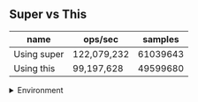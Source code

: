 ## Super vs This

|name|ops/sec|samples|
|-|-|-|
|Using super|122,079,232|61039643|
|Using this|99,197,628|49599680|


<details>
<summary>Environment</summary>

* __Machine:__ linux x64 | 4 vCPUs | 7.6GB Mem
* __Run:__ Tue Oct 29 2024 20:08:30 GMT+0000 (Coordinated Universal Time)
* __Node:__ `v20.18.0`
</details>

<!--
{"environment":{"platform":"linux","arch":"x64","cpus":4,"totalMemory":7.597877502441406},"benchmarks":[{"name":"Using super","opsSec":122079232.52929614,"samples":61039643},{"name":"Using this","opsSec":99197628.20780674,"samples":49599680}]}-->
